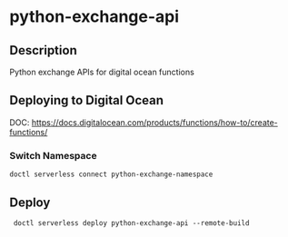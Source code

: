 # python-exchange-api

## Description
Python exchange APIs for digital ocean functions

## Deploying to Digital Ocean

DOC: https://docs.digitalocean.com/products/functions/how-to/create-functions/

### Switch Namespace
```
doctl serverless connect python-exchange-namespace
```

## Deploy
```
 doctl serverless deploy python-exchange-api --remote-build
```

